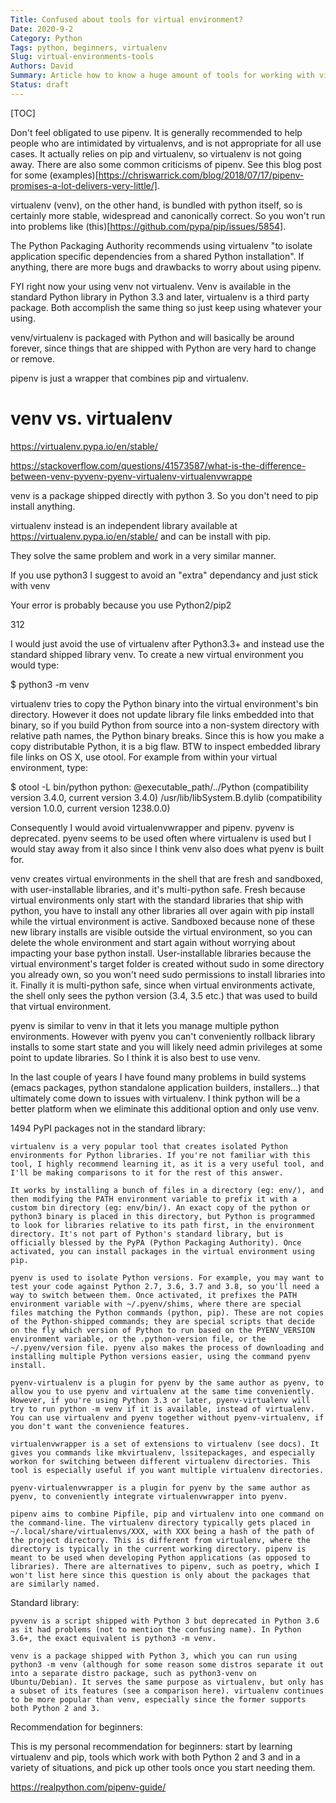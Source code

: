 ```yaml
---
Title: Confused about tools for virtual environment?
Date: 2020-9-2
Category: Python
Tags: python, beginners, virtualenv
Slug: virtual-environments-tools
Authors: David
Summary: Article how to know a huge amount of tools for working with virtual environments
Status: draft
---
```


[TOC]


Don't feel obligated to use pipenv. It is generally recommended to help people who are intimidated by virtualenvs, and is not appropriate for all use cases. It actually relies on pip and virtualenv, so virtualenv is not going away. There are also some common criticisms of pipenv. See this blog post for some (examples)[https://chriswarrick.com/blog/2018/07/17/pipenv-promises-a-lot-delivers-very-little/].

virtualenv (venv), on the other hand, is bundled with python itself, so is certainly more stable, widespread and canonically correct. So you won't run into problems like (this)[https://github.com/pypa/pip/issues/5854].

The Python Packaging Authority recommends using virtualenv "to isolate application specific dependencies from a shared Python installation". If anything, there are more bugs and drawbacks to worry about using pipenv.

FYI right now your using venv not virtualenv. Venv is available in the standard Python library in Python 3.3 and later, virtualenv is a third party package. Both accomplish the same thing so just keep using whatever your using.

venv/virtualenv is packaged with Python and will basically be around forever, since things that are shipped with Python are very hard to change or remove.

pipenv is just a wrapper that combines pip and virtualenv.


# venv vs. virtualenv

https://virtualenv.pypa.io/en/stable/

https://stackoverflow.com/questions/41573587/what-is-the-difference-between-venv-pyvenv-pyenv-virtualenv-virtualenvwrappe

venv is a package shipped directly with python 3. So you don't need to pip install anything.

virtualenv instead is an independent library available at https://virtualenv.pypa.io/en/stable/ and can be install with pip.

They solve the same problem and work in a very similar manner.

If you use python3 I suggest to avoid an "extra" dependancy and just stick with venv

Your error is probably because you use Python2/pip2



312

I would just avoid the use of virtualenv after Python3.3+ and instead use the standard shipped library venv. To create a new virtual environment you would type:

$ python3 -m venv <MYVENV>

virtualenv tries to copy the Python binary into the virtual environment's bin directory. However it does not update library file links embedded into that binary, so if you build Python from source into a non-system directory with relative path names, the Python binary breaks. Since this is how you make a copy distributable Python, it is a big flaw. BTW to inspect embedded library file links on OS X, use otool. For example from within your virtual environment, type:

$ otool -L bin/python
python:
    @executable_path/../Python (compatibility version 3.4.0, current version 3.4.0)
    /usr/lib/libSystem.B.dylib (compatibility version 1.0.0, current version 1238.0.0)

Consequently I would avoid virtualenvwrapper and pipenv. pyvenv is deprecated. pyenv seems to be used often where virtualenv is used but I would stay away from it also since I think venv also does what pyenv is built for.

venv creates virtual environments in the shell that are fresh and sandboxed, with user-installable libraries, and it's multi-python safe. Fresh because virtual environments only start with the standard libraries that ship with python, you have to install any other libraries all over again with pip install while the virtual environment is active. Sandboxed because none of these new library installs are visible outside the virtual environment, so you can delete the whole environment and start again without worrying about impacting your base python install. User-installable libraries because the virtual environment's target folder is created without sudo in some directory you already own, so you won't need sudo permissions to install libraries into it. Finally it is multi-python safe, since when virtual environments activate, the shell only sees the python version (3.4, 3.5 etc.) that was used to build that virtual environment.

pyenv is similar to venv in that it lets you manage multiple python environments. However with pyenv you can't conveniently rollback library installs to some start state and you will likely need admin privileges at some point to update libraries. So I think it is also best to use venv.

In the last couple of years I have found many problems in build systems (emacs packages, python standalone application builders, installers...) that ultimately come down to issues with virtualenv. I think python will be a better platform when we eliminate this additional option and only use venv.

1494
PyPI packages not in the standard library:

    virtualenv is a very popular tool that creates isolated Python environments for Python libraries. If you're not familiar with this tool, I highly recommend learning it, as it is a very useful tool, and I'll be making comparisons to it for the rest of this answer.

    It works by installing a bunch of files in a directory (eg: env/), and then modifying the PATH environment variable to prefix it with a custom bin directory (eg: env/bin/). An exact copy of the python or python3 binary is placed in this directory, but Python is programmed to look for libraries relative to its path first, in the environment directory. It's not part of Python's standard library, but is officially blessed by the PyPA (Python Packaging Authority). Once activated, you can install packages in the virtual environment using pip.

    pyenv is used to isolate Python versions. For example, you may want to test your code against Python 2.7, 3.6, 3.7 and 3.8, so you'll need a way to switch between them. Once activated, it prefixes the PATH environment variable with ~/.pyenv/shims, where there are special files matching the Python commands (python, pip). These are not copies of the Python-shipped commands; they are special scripts that decide on the fly which version of Python to run based on the PYENV_VERSION environment variable, or the .python-version file, or the ~/.pyenv/version file. pyenv also makes the process of downloading and installing multiple Python versions easier, using the command pyenv install.

    pyenv-virtualenv is a plugin for pyenv by the same author as pyenv, to allow you to use pyenv and virtualenv at the same time conveniently. However, if you're using Python 3.3 or later, pyenv-virtualenv will try to run python -m venv if it is available, instead of virtualenv. You can use virtualenv and pyenv together without pyenv-virtualenv, if you don't want the convenience features.

    virtualenvwrapper is a set of extensions to virtualenv (see docs). It gives you commands like mkvirtualenv, lssitepackages, and especially workon for switching between different virtualenv directories. This tool is especially useful if you want multiple virtualenv directories.

    pyenv-virtualenvwrapper is a plugin for pyenv by the same author as pyenv, to conveniently integrate virtualenvwrapper into pyenv.

    pipenv aims to combine Pipfile, pip and virtualenv into one command on the command-line. The virtualenv directory typically gets placed in ~/.local/share/virtualenvs/XXX, with XXX being a hash of the path of the project directory. This is different from virtualenv, where the directory is typically in the current working directory. pipenv is meant to be used when developing Python applications (as opposed to libraries). There are alternatives to pipenv, such as poetry, which I won't list here since this question is only about the packages that are similarly named.

Standard library:

    pyvenv is a script shipped with Python 3 but deprecated in Python 3.6 as it had problems (not to mention the confusing name). In Python 3.6+, the exact equivalent is python3 -m venv.

    venv is a package shipped with Python 3, which you can run using python3 -m venv (although for some reason some distros separate it out into a separate distro package, such as python3-venv on Ubuntu/Debian). It serves the same purpose as virtualenv, but only has a subset of its features (see a comparison here). virtualenv continues to be more popular than venv, especially since the former supports both Python 2 and 3.

Recommendation for beginners:

This is my personal recommendation for beginners: start by learning virtualenv and pip, tools which work with both Python 2 and 3 and in a variety of situations, and pick up other tools once you start needing them.


https://realpython.com/pipenv-guide/